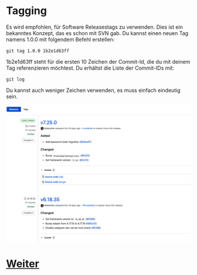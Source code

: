 # Tagging

Es wird empfohlen, für Software Releasestags zu verwenden. Dies ist ein bekanntes Konzept, das es schon mit SVN gab. Du kannst einen neuen Tag namens 1.0.0 mit folgendem Befehl erstellen:

```
git tag 1.0.0 1b2e1d63ff
```

1b2e1d63ff steht für die ersten 10 Zeichen der Commit-Id, die du mit deinem Tag referenzieren möchtest. Du erhältst die Liste der Commit-IDs mit:

```
git log
```

Du kannst auch weniger Zeichen verwenden, es muss einfach eindeutig sein.

![Git-Workflow](assets/images/git_releases.png)

# [Weiter](Collaborators.md)